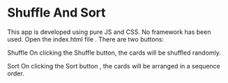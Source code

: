 # Shuffle And Sort
This app is developed using pure JS and CSS. No framework has been used. Open the index.html file . There are two buttons:

Shuffle
On clicking the Shuffle button, the cards will be shuffled randomly.

Sort
On clicking the Sort button , the cards will be arranged in a sequence order.

